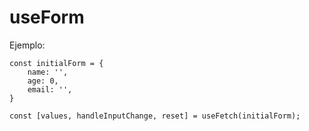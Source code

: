# useForm

Ejemplo:

```
const initialForm = {
    name: '',
    age: 0,
    email: '',
}

const [values, handleInputChange, reset] = useFetch(initialForm);
```
